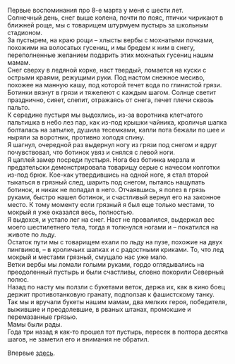 Первые воспоминания про 8-е марта у меня с шести лет.  
Солнечный день, снег выше колена, почти по пояс, птички чирикают в ближней роще, мы с товарищем штурмуем пустырь за школьным стадионом.  
За пустырем, на краю рощи – хлысты вербы с мохнатыми почками, похожими на волосатых гусениц, и мы бредем к ним в снегу, переполненные желанием подарить этих мохнатых гусениц нашим мамам.  
Снег сверху в ледяной корке, наст твердый, ломается на куски с острыми краями, режущими руки. Под настом снежное месиво, похожее на манную кашу, под которой течет вода по глинистой грязи. Ботинки вязнут в грязи и тяжелеют с каждым шагом. Солнце светит празднично, сияет, слепит, отражаясь от снега, печет плечи сквозь пальто.  
К середине пустыря мы выдохлись, из-за воротника клетчатого пальтишка в небо лез пар, как из-под крышки чайника, кроличья шапка болталась на затылке, душила тесемками, капли пота бежали по шее и ныряли за воротник, противно холодя спину.  
Я шагнул, очередной раз выдернул ногу из грязи под снегом и вдруг почувствовал, что ботинок увяз и снялся с левой ноги.  
Я цаплей замер посреди пустыря. Нога без ботинка мерзла и предательски демонстрировала товарищу серые с начесом колготки из-под брюк. Кое-как утвердившись на одной ноге, я стал второй тыкаться в грязный след, шарить под снегом, пытаясь нащупать ботинок, и никак не попадал в него. Отчаявшись, я полез в грязь руками, быстро нашел ботинок, и счастливый вернул его на законное место. К тому моменту если грязный я был еще только местами, то мокрый я уже оказался весь, полностью.  
Я выдохся, и устало лег на снег. Наст не провалился, выдержал вес моего шестилетнего тела, тогда я толкнулся ногами и – покатился на животе по льду.  
Остаток пути мы с товарищем ехали по льду на пузе, похожие на двух пингвинов, – в кроличьих шапках и с радостными криками. То, что лед мокрый и местами грязный, смущало нас уже мало.  
Ветки вербы мы ломали голыми руками, гордо оглядывались на преодоленный пустырь и были счастливы, словно покорили Северный полюс.  
Назад по насту мы ползли с букетами веток, держа их, как в кино боец держит противотанковую гранату, подползая к фашистскому танку.  
Так мы и вручали букеты нашим мамам, два мелких героя, победителя, выжившие и преодолевшие, в рваных штанах, промокшие и перемазанные грязью.  
Мамы были рады.  
Года три назад я как-то прошел тот пустырь, пересек в полтора десятка шагов, не заметил его и внимания не обратил. 

Впервые [здесь](https://www.facebook.com/permalink.php?story_fbid=237043066634904&id=100009876378400).  

